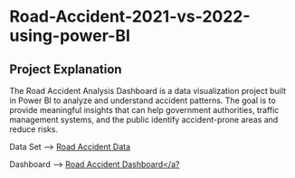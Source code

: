 # Road-Accident-2021-vs-2022-using-power-BI
## Project Explanation
The Road Accident Analysis Dashboard is a data visualization project built in Power BI to analyze and understand accident patterns. The goal is to provide meaningful insights that can help government authorities, traffic management systems, and the public identify accident-prone areas and reduce risks.

Data Set --> <a href="https://github.com/dilliprasathB/Road-Accident-2021-vs-2022-using-power-BI/blob/main/Road%20Accident%20Data.xlsb"> Road Accident Data</a>

Dashboard --> <a href="https://github.com/dilliprasathB/Road-Accident-2021-vs-2022-using-power-BI/blob/main/Road%20Accident.pbix">Road Accident Dashboard</a?

